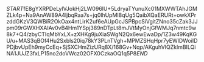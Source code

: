 $START$fE8gYXRPDeLylVJokHj2LW096lU+5LdryaTYunuXc01MXWWTAhJGMZLk4p+Na9AnAW89A4ljbqRaa7s+jq0lhUpMI8qUg5QaibXQaERURt+owkXPrzddGKzV3QWBiR2OkOax4ntLirK2uf6eAUpGcJSPBpcSiVgitZNno35cZak3JJpm09rGWXHXAIAv0vB4Hm1YSpj389nDTpLt8mJVtMyOnjGfWMJq7nmtc9w8k7+Q4/zbyCTIqMbYxLX+zXHKg9juXiaSWgN2Qx6ewEwaDp/1Z3w49KqKGU/u+MAS3qBOf4Hu2Sxbls20iq78kY3PLnTVgh+MPMZSHqHpr7yEWIDWoiIDPDjbvUpEh9myCcEq+SjSXCHmZizURq8X/168Gv+Nqp/AKguhVIQZklmBILQiNA1JUJZ3fxLP15no2doVWcz02OFX0CzkaOQ1q5P8$END$